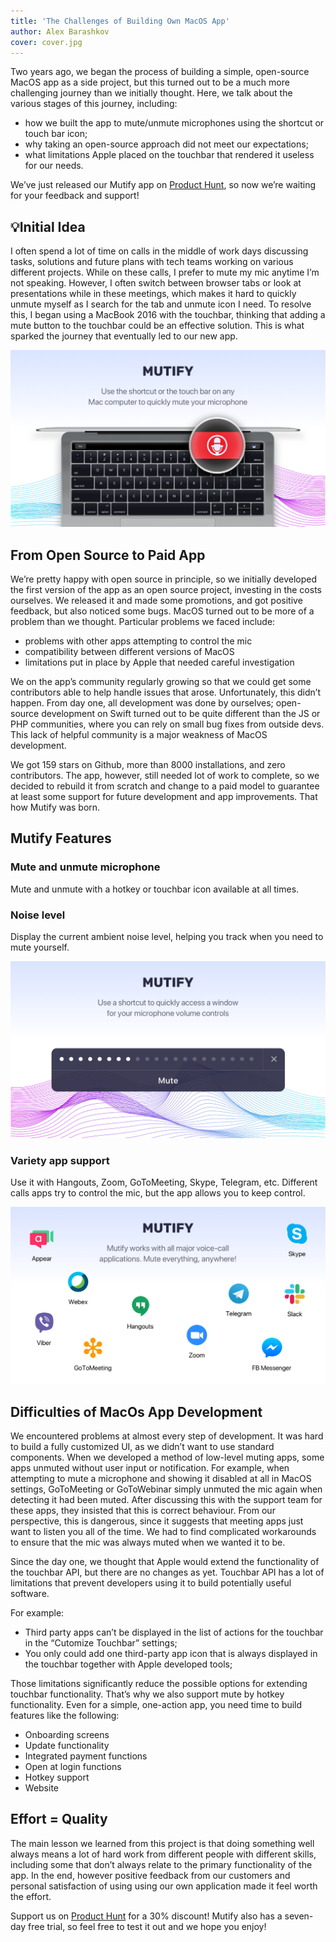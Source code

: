 ```yaml
---
title: 'The Challenges of Building Own MacOS App'
author: Alex Barashkov
cover: cover.jpg
---
```


Two years ago, we began the process of building a simple, open-source MacOS app as a side project, but this turned out to be a much more challenging journey than we initially thought. Here, we talk about the various stages of this journey, including:

- how we built the app to mute/unmute microphones using the shortcut or touch bar icon;
- why taking an open-source approach did not meet our expectations;
- what limitations Apple placed on the touchbar that rendered it useless for our needs.

We’ve just released our Mutify app on [Product Hunt](https://www.producthunt.com/posts/mutify), so now we’re waiting for your feedback and support!

## 💡Initial Idea

I often spend a lot of time on calls in the middle of work days discussing tasks, solutions and future plans with tech teams working on various different projects. While on these calls, I prefer to mute my mic anytime I’m not speaking. However, I often switch between browser tabs or look at presentations while in these meetings, which makes it hard to quickly unmute myself as I search for the tab and unmute icon I need. To resolve this, I began using a MacBook 2016 with the touchbar, thinking that adding a mute button to the touchbar could be an effective solution. This is what sparked the journey that eventually led to our new app.

![Mutify](mutify.png)

## From Open Source to Paid App

We’re pretty happy with open source in principle, so we initially developed the first version of the app as an open source project, investing in the costs ourselves. We released it and made some promotions, and got positive feedback, but also noticed some bugs. MacOS turned out to be more of a problem than we thought. Particular problems we faced include:

- problems with other apps attempting to control the mic
- compatibility between different versions of MacOS
- limitations put in place by Apple that needed careful investigation

We on the app’s community regularly growing so that we could get some contributors able to help handle issues that arose. Unfortunately, this didn’t happen. From day one, all development was done by ourselves; open-source development on Swift turned out to be quite different than the JS or PHP communities, where you can rely on small bug fixes from outside devs. This lack of helpful community is a major weakness of MacOS development.

We got 159 stars on Github, more than 8000 installations, and zero contributors. The app, however, still needed lot of work to complete, so we decided to rebuild it from scratch and change to a paid model to guarantee at least some support for future development and app improvements. That how Mutify was born.

## Mutify Features

### Mute and unmute microphone

Mute and unmute with a hotkey or touchbar icon available at all times.

### Noise level

Display the current ambient noise level, helping you track when you need to mute yourself.

![Noise level](noise.jpg)

### Variety app support

Use it with Hangouts, Zoom, GoToMeeting, Skype, Telegram, etc. Different calls apps try to control the mic, but the app allows you to keep control.

![Variety app support](apps.jpg)

## Difficulties of MacOs App Development

We encountered problems at almost every step of development. It was hard to build a fully customized UI, as we didn’t want to use standard components. When we developed a method of low-level muting apps, some apps unmuted without user input or notification. For example, when attempting to mute a microphone and showing it disabled at all in MacOS settings, GoToMeeting or GoToWebinar simply unmuted the mic again when detecting it had been muted. After discussing this with the support team for these apps, they insisted that this is correct behaviour. From our perspective, this is dangerous, since it suggests that meeting apps just want to listen you all of the time. We had to find complicated workarounds to ensure that the mic was always muted when we wanted it to be.

Since the day one, we thought that Apple would extend the functionality of the touchbar API, but there are no changes as yet. Touchbar API has a lot of limitations that prevent developers using it to build potentially useful software.

For example:

- Third party apps can’t be displayed in the list of actions for the touchbar in the “Cutomize Touchbar” settings;
- You only could add one third-party app icon that is always displayed in the touchbar together with Apple developed tools;

Those limitations significantly reduce the possible options for extending touchbar functionality. That’s why we also support mute by hotkey functionality. Even for a simple, one-action app, you need time to build features like the following:

- Onboarding screens
- Update functionality
- Integrated payment functions
- Open at login functions
- Hotkey support
- Website

## Effort = Quality

The main lesson we learned from this project is that doing something well always means a lot of hard work from different people with different skills, including some that don’t always relate to the primary functionality of the app. In the end, however positive feedback from our customers and personal satisfaction of using using our own application made it feel worth the effort.

Support us on [Product Hunt](https://www.producthunt.com/posts/mutify) for a 30% discount! Mutify also has a seven-day free trial, so feel free to test it out and we hope you enjoy!
